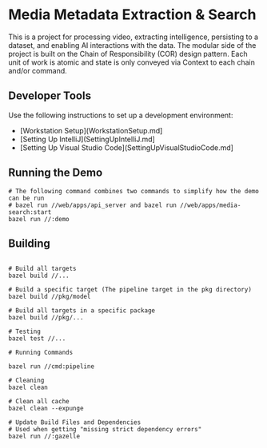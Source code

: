 <!--
 Copyright 2024 Google, LLC
 
 Licensed under the Apache License, Version 2.0 (the "License");
 you may not use this file except in compliance with the License.
 You may obtain a copy of the License at
 
     https://www.apache.org/licenses/LICENSE-2.0
 
 Unless required by applicable law or agreed to in writing, software
 distributed under the License is distributed on an "AS IS" BASIS,
 WITHOUT WARRANTIES OR CONDITIONS OF ANY KIND, either express or implied.
 See the License for the specific language governing permissions and
 limitations under the License.
-->

# Media Metadata Extraction & Search

This is a project for processing video, extracting intelligence, persisting to a dataset,
and enabling AI interactions with the data. The modular side of the project is built on the
Chain of Responsibility (COR) design pattern. Each unit of work is atomic and state is only
conveyed via Context to each chain and/or command.

## Developer Tools

Use the following instructions to set up a development environment:
* [Workstation Setup](WorkstationSetup.md]
* [Setting Up IntelliJ](SettingUpIntelliJ.md]
* [Setting Up Visual Studio Code](SettingUpVisualStudioCode.md]

## Running the Demo

```shell
# The following command combines two commands to simplify how the demo can be run
# bazel run //web/apps/api_server and bazel run //web/apps/media-search:start  
bazel run //:demo
```

## Building

```shell

# Build all targets
bazel build //...

# Build a specific target (The pipeline target in the pkg directory)
bazel build //pkg/model

# Build all targets in a specific package
bazel build //pkg/...

# Testing
bazel test //...

# Running Commands

bazel run //cmd:pipeline

# Cleaning
bazel clean

# Clean all cache
bazel clean --expunge

# Update Build Files and Dependencies
# Used when getting "missing strict dependency errors"
bazel run //:gazelle
```

